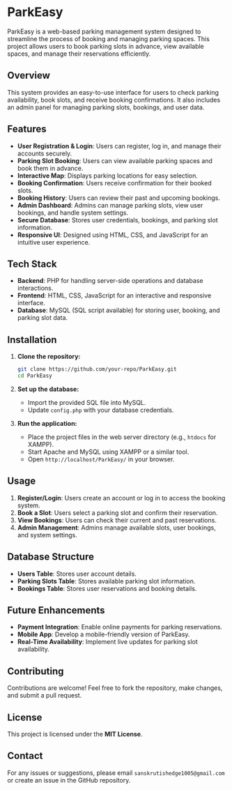 # ParkEasy

ParkEasy is a web-based parking management system designed to streamline the process of booking and managing parking spaces. This project allows users to book parking slots in advance, view available spaces, and manage their reservations efficiently.

## Overview

This system provides an easy-to-use interface for users to check parking availability, book slots, and receive booking confirmations. It also includes an admin panel for managing parking slots, bookings, and user data.

## Features

- **User Registration & Login**: Users can register, log in, and manage their accounts securely.
- **Parking Slot Booking**: Users can view available parking spaces and book them in advance.
- **Interactive Map**: Displays parking locations for easy selection.
- **Booking Confirmation**: Users receive confirmation for their booked slots.
- **Booking History**: Users can review their past and upcoming bookings.
- **Admin Dashboard**: Admins can manage parking slots, view user bookings, and handle system settings.
- **Secure Database**: Stores user credentials, bookings, and parking slot information.
- **Responsive UI**: Designed using HTML, CSS, and JavaScript for an intuitive user experience.

## Tech Stack

- **Backend**: PHP for handling server-side operations and database interactions.
- **Frontend**: HTML, CSS, JavaScript for an interactive and responsive interface.
- **Database**: MySQL (SQL script available) for storing user, booking, and parking slot data.

## Installation

1. **Clone the repository:**
   ```bash
   git clone https://github.com/your-repo/ParkEasy.git
   cd ParkEasy
   ```
2. **Set up the database:**
   - Import the provided SQL file into MySQL.
   - Update `config.php` with your database credentials.

3. **Run the application:**
   - Place the project files in the web server directory (e.g., `htdocs` for XAMPP).
   - Start Apache and MySQL using XAMPP or a similar tool.
   - Open `http://localhost/ParkEasy/` in your browser.

## Usage

1. **Register/Login**: Users create an account or log in to access the booking system.
2. **Book a Slot**: Users select a parking slot and confirm their reservation.
3. **View Bookings**: Users can check their current and past reservations.
4. **Admin Management**: Admins manage available slots, user bookings, and system settings.

## Database Structure

- **Users Table**: Stores user account details.
- **Parking Slots Table**: Stores available parking slot information.
- **Bookings Table**: Stores user reservations and booking details.

## Future Enhancements

- **Payment Integration**: Enable online payments for parking reservations.
- **Mobile App**: Develop a mobile-friendly version of ParkEasy.
- **Real-Time Availability**: Implement live updates for parking slot availability.

## Contributing

Contributions are welcome! Feel free to fork the repository, make changes, and submit a pull request.

## License

This project is licensed under the **MIT License**.

## Contact

For any issues or suggestions, please email `sanskrutishedge1005@gmail.com` or create an issue in the GitHub repository.
